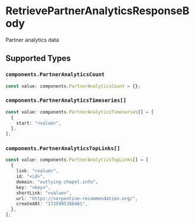 # RetrievePartnerAnalyticsResponseBody

Partner analytics data


## Supported Types

### `components.PartnerAnalyticsCount`

```typescript
const value: components.PartnerAnalyticsCount = {};
```

### `components.PartnerAnalyticsTimeseries[]`

```typescript
const value: components.PartnerAnalyticsTimeseries[] = [
  {
    start: "<value>",
  },
];
```

### `components.PartnerAnalyticsTopLinks[]`

```typescript
const value: components.PartnerAnalyticsTopLinks[] = [
  {
    link: "<value>",
    id: "<id>",
    domain: "outlying-chapel.info",
    key: "<key>",
    shortLink: "<value>",
    url: "https://serpentine-recommendation.org/",
    createdAt: "1725995386401",
  },
];
```

